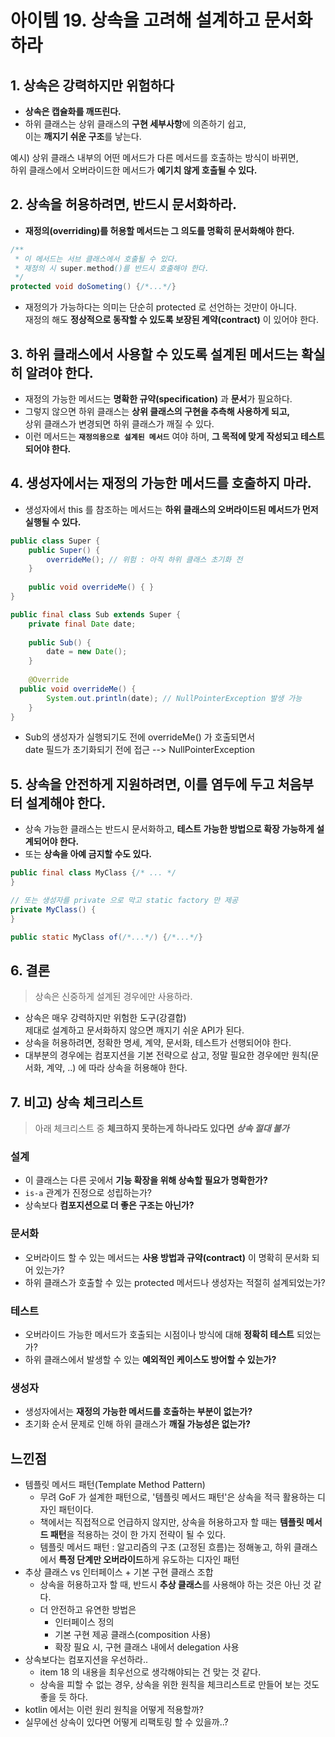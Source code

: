# 아이템 19. 상속을 고려해 설계하고 문서화하라

## 1. 상속은 강력하지만 위험하다

- **상속은 캡슐화를 깨뜨린다.**
- 하위 클래스는 상위 클래스의 **구현 세부사항**에 의존하기 쉽고,  
  이는 **깨지기 쉬운 구조**를 낳는다.

예시) 상위 클래스 내부의 어떤 메서드가 다른 메서드를 호출하는 방식이 바뀌면,  
하위 클래스에서 오버라이드한 메서드가 **예기치 않게 호출될 수 있다.**

## 2. 상속을 허용하려면, 반드시 문서화하라.

- **재정의(overriding)를 허용할 메서드는 그 의도를 명확히 문서화해야 한다.**

```Java
/**
 * 이 메서드는 서브 클래스에서 호출될 수 있다.
 * 재정의 시 super.method()를 반드시 호출해야 한다.
 */
protected void doSometing() {/*...*/}
```

- 재정의가 가능하다는 의미는 단순히 protected 로 선언하는 것만이 아니다.  
  재정의 해도 **정상적으로 동작할 수 있도록 보장된 계약(contract)** 이 있어야 한다.

## 3. 하위 클래스에서 사용할 수 있도록 설계된 메서드는 확실히 알려야 한다.
- 재정의 가능한 메서드는 **명확한 규약(specification)** 과 **문서**가 필요하다.
- 그렇지 않으면 하위 클래스는 **상위 클래스의 구현을 추측해 사용하게 되고,**  
  상위 클래스가 변경되면 하위 클래스가 깨질 수 있다.
- 이런 메서드는 **`재정의용으로 설계된 메서드`** 여야 하며, **그 목적에 맞게 작성되고 테스트되어야 한다.**

## 4. 생성자에서는 재정의 가능한 메서드를 호출하지 마라.
- 생성자에서 this 를 참조하는 메서드는 **하위 클래스의 오버라이드된 메서드가 먼저 실행될 수 있다.**

```Java
public class Super {
    public Super() {
        overrideMe(); // 위험 : 아직 하위 클래스 초기화 전
    }
    
    public void overrideMe() { }
}

public final class Sub extends Super {
    private final Date date;
    
    public Sub() {
        date = new Date();
    }
    
    @Override
  public void overrideMe() {
        System.out.println(date); // NullPointerException 발생 가능
    }
}
```

- Sub의 생성자가 실행되기도 전에 overrideMe() 가 호출되면서  
  date 필드가 초기화되기 전에 접근 --> NullPointerException

## 5. 상속을 안전하게 지원하려면, 이를 염두에 두고 처음부터 설계해야 한다.
- 상속 가능한 클래스는 반드시 문서화하고, **테스트 가능한 방법으로 확장 가능하게 설계되어야 한다.**
- 또는 **상속을 아예 금지할 수도 있다.**

```Java
public final class MyClass {/* ... */
}

// 또는 생성자를 private 으로 막고 static factory 만 제공
private MyClass() {
}

public static MyClass of(/*...*/) {/*...*/}
```


## 6. 결론
> 상속은 신중하게 설계된 경우에만 사용하라.


- 상속은 매우 강력하지만 위험한 도구(강결합)  
  제대로 설계하고 문서화하지 않으면 깨지기 쉬운 API가 된다.
- 상속을 허용하려면, 정확한 명세, 계약, 문서화, 테스트가 선행되어야 한다.
- 대부분의 경우에는 컴포지션을 기본 전략으로 삼고, 정말 필요한 경우에만 원칙(문서화, 계약, ..) 에 따라 상속을 허용해야 한다.


## 7. 비고) 상속 체크리스트

> 아래 체크리스트 중 **체크하지 못하는게 하나라도 있다면** **_상속 절대 불가_**

### 설계
- 이 클래스는 다른 곳에서 **기능 확장을 위해 상속할 필요가 명확한가?**
- `is-a` 관계가 진정으로 성립하는가?
- 상속보다 **컴포지션으로 더 좋은 구조는 아닌가?**

### 문서화
- 오버라이드 할 수 있는 메서드는 **사용 방법과 규약(contract)** 이 명확히 문서화 되어 있는가?
- 하위 클래스가 호출할 수 있는 protected 메서드나 생성자는 적절히 설계되었는가?

### 테스트
- 오버라이드 가능한 메서드가 호출되는 시점이나 방식에 대해 **정확히 테스트** 되었는가?
- 하위 클래스에서 발생할 수 있는 **예외적인 케이스도 방어할 수 있는가?**

### 생성자
- 생성자에서는 **재정의 가능한 메서드를 호출하는 부분이 없는가?**
- 초기화 순서 문제로 인해 하위 클래스가 **깨질 가능성은 없는가?**


## 느낀점

- 템플릿 메서드 패턴(Template Method Pattern)
  - 무려 GoF 가 설계한 패턴으로, '템플릿 메서드 패턴'은 상속을 적극 활용하는 디자인 패턴이다.
  - 책에서는 직접적으로 언급하지 않지만, 상속을 허용하고자 할 때는 **템플릿 메서드 패턴**을 적용하는 것이 한 가지 전략이 될 수 있다.
  - 템플릿 메서드 패턴 : 알고리즘의 구조 (고정된 흐름)는 정해놓고, 하위 클래스에서 **특정 단계만 오버라이드**하게 유도하는 디자인 패턴
- 추상 클래스 vs 인터페이스 + 기본 구현 클래스 조합
  - 상속을 허용하고자 할 때, 반드시 **추상 클래스**를 사용해야 하는 것은 아닌 것 같다.
  - 더 안전하고 유연한 방법은
    - 인터페이스 정의
    - 기본 구현 제공 클래스(composition 사용)
    - 확장 필요 시, 구현 클래스 내에서 delegation 사용
- 상속보다는 컴포지션을 우선하라..
  - item 18 의 내용을 최우선으로 생각해야되는 건 맞는 것 같다.
  - 상속을 피할 수 없는 경우, 상속을 위한 원칙을 체크리스트로 만들어 보는 것도 좋을 듯 하다.
- kotlin 에서는 이런 원리 원칙을 어떻게 적용할까?
- 실무에선 상속이 있다면 어떻게 리팩토링 할 수 있을까..?
